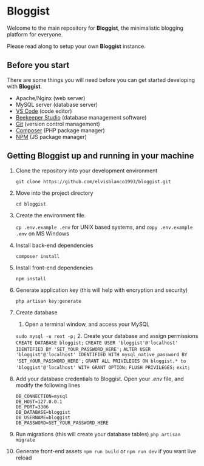 # Bloggist
Welcome to the main repository for **Bloggist**, the minimalistic blogging platform for everyone.

Please read along to setup your own **Bloggist** instance.

## Before you start
There are some things you will need before you can get started developing with **Bloggist**.
- Apache/Nginx (web server)
- MySQL server (database server)
- [VS Code][vscode] (code editor)
- [Beekeeper Studio][beekeeper] (database management software)
- [Git][git] (version control management)
- [Composer][composer] (PHP package manager)
- [NPM][npm] (JS package manager)

[beekeeper]: https://www.beekeeperstudio.io/get
[vscode]: https://code.visualstudio.com/Download
[git]: https://git-scm.com/downloads
[composer]: https://getcomposer.org/download/
[npm]: https://nodejs.org/en/

## Getting **Bloggist** up and running in your machine

1. Clone the repository into your development environment

    ```git clone https://github.com/elvisblanco1993/bloggist.git```

2. Move into the project directory

    ```cd bloggist```

3. Create the environment file.

    ```cp .env.example .env``` for UNIX based systems, and ```copy .env.example .env``` on MS Windows

4. Install back-end dependencies

    ```composer install```
    
5. Install front-end dependencies

    ```npm install```
    
6. Generate application key (this will help with encryption and security)

    ```php artisan key:generate```
    
7. Create database

    1. Open a terminal window, and access your MySQL
    
    ```sudo mysql -u root -p;```
    2. Create your database and assign permissions
    ```CREATE DATABASE bloggist;```
    ```CREATE USER 'bloggist'@'localhost' IDENTIFIED BY 'SET_YOUR_PASSWORD_HERE';```
    ```ALTER USER 'bloggist'@'localhost' IDENTIFIED WITH mysql_native_password BY 'SET_YOUR_PASSWORD_HERE';```
    ```GRANT ALL PRIVILEGES ON bloggist.* to 'bloggist'@'localhost' WITH GRANT OPTION;```
    ```FLUSH PRIVILEGES;```
    ```exit;```
 8. Add your database credentials to Bloggist.
    Open your *.env* file, and modify the following lines
    ```
    DB_CONNECTION=mysql
    DB_HOST=127.0.0.1
    DB_PORT=3306
    DB_DATABASE=bloggist
    DB_USERNAME=bloggist
    DB_PASSWORD=SET_YOUR_PASSWORD_HERE
    ```
9. Run migrations (this will create your database tables)
    ```php artisan migrate```
10. Generate front-end assets
    ```npm run build``` or ```npm run dev``` if you want live reload
